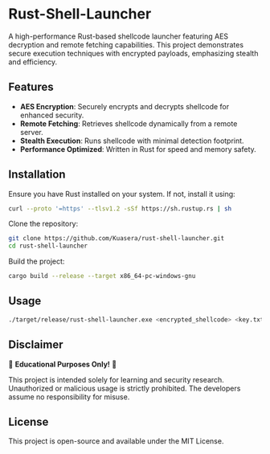 # Rust-Shell-Launcher

A high-performance Rust-based shellcode launcher featuring AES decryption and remote fetching capabilities. This project demonstrates secure execution techniques with encrypted payloads, emphasizing stealth and efficiency.

## Features

- **AES Encryption**: Securely encrypts and decrypts shellcode for enhanced security.
- **Remote Fetching**: Retrieves shellcode dynamically from a remote server.
- **Stealth Execution**: Runs shellcode with minimal detection footprint.
- **Performance Optimized**: Written in Rust for speed and memory safety.

## Installation

Ensure you have Rust installed on your system. If not, install it using:

```sh
curl --proto '=https' --tlsv1.2 -sSf https://sh.rustup.rs | sh
```

Clone the repository:

```sh
git clone https://github.com/Kuasera/rust-shell-launcher.git
cd rust-shell-launcher
```

Build the project:

```sh
cargo build --release --target x86_64-pc-windows-gnu
```

## Usage

```sh
./target/release/rust-shell-launcher.exe <encrypted_shellcode> <key.txt>
```

## Disclaimer

🚨 **Educational Purposes Only!** 🚨

This project is intended solely for learning and security research. Unauthorized or malicious usage is strictly prohibited. The developers assume no responsibility for misuse.

## License

This project is open-source and available under the MIT License.
